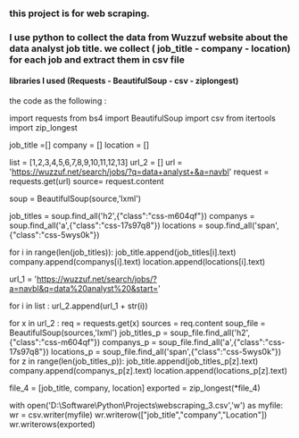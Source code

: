 ### this project is for web scraping.
### I use python to collect the data from Wuzzuf website about the data analyst job title. we collect ( job_title - company - location) for each job and extract them in csv file
#### libraries I used (Requests - BeautifulSoup  - csv - ziplongest) 

the code as the following : 

import requests 
from bs4 import BeautifulSoup 
import csv
from itertools import zip_longest

job_title =[]
company = [] 
location = []

list = [1,2,3,4,5,6,7,8,9,10,11,12,13]
url_2 = []
url = 'https://wuzzuf.net/search/jobs/?q=data+analyst+&a=navbl'
request = requests.get(url)
source= request.content

soup = BeautifulSoup(source,'lxml') 

job_titles = soup.find_all('h2',{"class":"css-m604qf"})
companys = soup.find_all('a',{"class":"css-17s97q8"})
locations = soup.find_all('span',{"class":"css-5wys0k"})

for i in range(len(job_titles)):
    job_title.append(job_titles[i].text)
    company.append(companys[i].text)
    location.append(locations[i].text)
    
url_1 = 'https://wuzzuf.net/search/jobs/?a=navbl&q=data%20analyst%20&start='

for i in list :
    url_2.append(url_1 + str(i))
    

for x in url_2 :
    req = requests.get(x)
    sources = req.content
    soup_file = BeautifulSoup(sources,'lxml') 
    job_titles_p = soup_file.find_all('h2',{"class":"css-m604qf"})
    companys_p = soup_file.find_all('a',{"class":"css-17s97q8"})
    locations_p = soup_file.find_all('span',{"class":"css-5wys0k"})
    for z in range(len(job_titles_p)):
           job_title.append(job_titles_p[z].text)
           company.append(companys_p[z].text)
           location.append(locations_p[z].text)

file_4 = [job_title, company, location] 
exported = zip_longest(*file_4)
    
with open('D:\Software\Python\Projects\webscraping_3.csv','w') as myfile:
    wr = csv.writer(myfile)
    wr.writerow(["job_title","company","Location"])
    wr.writerows(exported)

